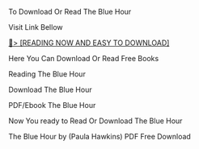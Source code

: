 To Download Or Read The Blue Hour

Visit Link Bellow

<a href="https://uk.ebookarea.xyz/?book=207252770-the-blue-hour">📖&gt; [READING NOW AND EASY TO DOWNLOAD]</a>

Here You Can Download Or Read Free Books

Reading The Blue Hour

Download The Blue Hour

PDF/Ebook The Blue Hour

Now You ready to Read Or Download The Blue Hour

The Blue Hour by (Paula Hawkins) PDF Free Download

